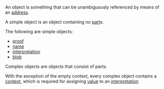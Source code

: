 An object is something that can be unambiguously referenced by means of an [address](../meta/address.md).

A simple object is an object containing no [part](../meta/part.md)s.

The following are simple objects:

* [proof](proof.md)
* [name](name.md)
* [interpretation](interpretation.md)
* [blob](blob.md)

Complex objects are objects that consist of parts.

With the exception of the empty context, every complex object contains a [context](context.md), which is required for assigning [value](../meta/value.md) to an [interpretation](interpretation.md)
